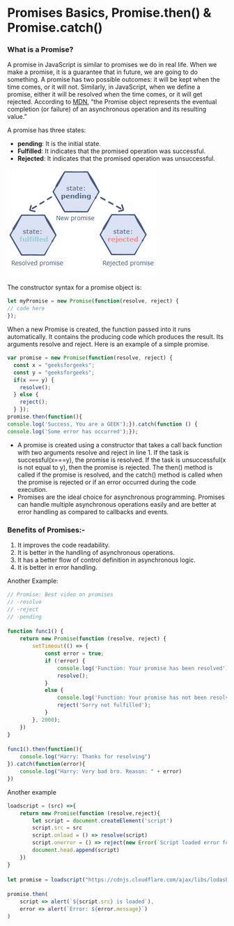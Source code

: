 # Promises Basics, Promise.then() & Promise.catch()

### What is a Promise?

A promise in JavaScript is similar to promises we do in real life. When we make a promise, it is a guarantee that in future, we are going to do something. A promise has two possible outcomes: it will be kept when the time comes, or it will not. Similarly, in JavaScript, when we define a promise, either it will be resolved when the time comes, or it will get rejected. According to [MDN](https://developer.mozilla.org/en-US/docs/Web/JavaScript/Reference/Global_Objects/Promise), “the Promise object represents the eventual completion (or failure) of an asynchronous operation and its resulting value.”

A promise has three states:

- **pending**: It is the initial state.
- **Fulfilled**: It indicates that the promised operation was successful.
- **Rejected**: It indicates that the promised operation was unsuccessful.

![Untitled](Promises%20Basics,%20Promise%20then()%20&%20Promise%20catch()%208907b48339de4a7fb92356d7c98091fa/Untitled.png)

The constructor syntax for a promise object is:

```js
let myPromise = new Promise(function(resolve, reject) {
// code here
});
```

When a new Promise is created, the function passed into it runs automatically. It contains the producing code which produces the result. Its arguments resolve and reject. Here is an example of a simple promise.

```js
var promise = new Promise(function(resolve, reject) { 
  const x = "geeksforgeeks"; 
  const y = "geeksforgeeks";
  if(x === y) { 
    resolve(); 
  } else { 
    reject(); 
  } }); 
promise.then(function(){ 
console.log('Success, You are a GEEK');}).catch(function () { 
console.log('Some error has occurred');});
```

- A promise is created using a constructor that takes a call back function with two arguments resolve and reject in line 1. If the task is successful(x===y), the promise is resolved. If the task is unsuccessful(x is not equal to y), then the promise is rejected. The then() method is called if the promise is resolved, and the catch() method is called when the promise is rejected or if an error occurred during the code execution.
- Promises are the ideal choice for asynchronous programming. Promises can handle multiple asynchronous operations easily and are better at error handling as compared to callbacks and events.

### Benefits of Promises:-

1. It improves the code readability.
2. It is better in the handling of asynchronous operations.
3. It has a better flow of control definition in asynchronous logic.
4. It is better in error handling.

Another Example:

```js
// Promise: Best video on promises
// -resolve
// -reject
// -pending

function func1() {
    return new Promise(function (resolve, reject) {
        setTimeout(() => {
            const error = true;
            if (!error) {
                console.log('Function: Your promise has been resolved')
                resolve();
            }
            else {
                console.log('Function: Your promise has not been resolved')
                reject('Sorry not fulfilled');
            }
        }, 2000);
    })
}

func1().then(function(){
    console.log("Harry: Thanks for resolving")
}).catch(function(error){
    console.log("Harry: Very bad bro. Reason: " + error)
})
```

Another example
```js
loadscript = (src) =>{
    return new Promise(function (resolve,reject){
        let script = document.createElement('script')
        script.src = src
        script.onload = () => resolve(script)
        script.onerror = () => reject(new Error(`Script loaded error for ${src}`))
        document.head.append(script)
    })
}

let promise = loadscript("https://cdnjs.cloudflare.com/ajax/libs/lodash.js/4.17.11/lodash.js")

promise.then(
    script => alert(`${script.src} is loaded`),
    error => alert(`Error: ${error.message}`)
)
```